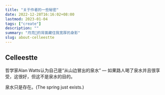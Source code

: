 ```yaml
---
title: "关于作者的一些秘密"
date: 2022-12-28T16:16:02+08:00
lastmod: 2023-01-04
tags: ["create"]
description: ""
summary: "月亮🌛的背面藏住我宽厚的身影"
slug: about-celleestte
---
```


## Celleestte


哲学家Alan Watts认为自己是“从山边冒出的泉水” — 如果路人喝了泉水并且很享受，这很好，但这不是泉水的目的。

泉水只是存在。(The spring just exists.)



